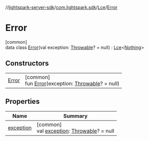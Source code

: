 //[lightspark-server-sdk](../../../../index.md)/[com.lightspark.sdk](../../index.md)/[Lce](../index.md)/[Error](index.md)

# Error

[common]\
data class [Error](index.md)(val exception: [Throwable](https://kotlinlang.org/api/latest/jvm/stdlib/kotlin/-throwable/index.html)? = null) : [Lce](../index.md)&lt;[Nothing](https://kotlinlang.org/api/latest/jvm/stdlib/kotlin/-nothing/index.html)&gt;

## Constructors

| | |
|---|---|
| [Error](-error.md) | [common]<br>fun [Error](-error.md)(exception: [Throwable](https://kotlinlang.org/api/latest/jvm/stdlib/kotlin/-throwable/index.html)? = null) |

## Properties

| Name | Summary |
|---|---|
| [exception](exception.md) | [common]<br>val [exception](exception.md): [Throwable](https://kotlinlang.org/api/latest/jvm/stdlib/kotlin/-throwable/index.html)? = null |

